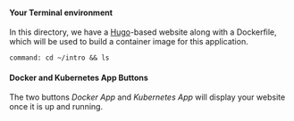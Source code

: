 #### Your Terminal environment

In this directory, we have a [Hugo](https://gohugo.io/)-based website along with a Dockerfile, which will be used to build a container image for this application.

```terminal:execute
command: cd ~/intro && ls
```

#### Docker and Kubernetes App Buttons

The two buttons _Docker App_ and _Kubernetes App_ will display your website once it is up and running.
